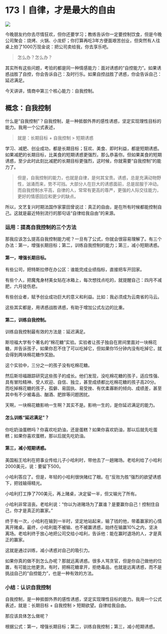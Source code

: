 # 173丨自律，才是最大的自由

![](../img/2f841faa5bb21277c56341747b80e29a.jpg)

今晚朋友约你去尽情狂欢，但你还要学习；教练告诉你一定要控制饮食，但是今晚公司聚会：烧烤、火锅、小龙虾；你打算再吃3年方便面艰苦创业，但突然有人往桌上拍了1000万现金说：把公司卖给我，你去享乐吧。

> 怎么办？怎么办？

其实所有这些问题，考验的都是同一种情感能力：面对诱惑的“自控能力”。如果诱惑战胜了自控，你会告诉自己：及时行乐。如果自控战胜了诱惑，你会告诉自己：延迟满足。

今天讲讲，情商中第三个核心能力：自我控制。

## 概念：自我控制

什么是“自我控制”？自我控制，是一种抵御外界的感性诱惑，坚定实现理性目标的能力。我用一个公式表述，

> 就是：长期目标 + 自我控制 &gt; 短期诱惑

学习、减肥、创业成功，都是长期目标；狂欢、美食、即时利益，都是短期诱惑。如果减肥的长期目标，比美食的短期诱惑更强烈，那么恭喜你。但如果美食的短期诱惑，至少此时此刻比减肥的长期目标更强烈，这时候，你就需要“自我控制”的能力了。

> 但是，自我控制的能力，也就是自律，是何其宝贵。诱惑，总是充满动物野性，汹涌而来，势不可挡。大部分人在巨大的诱惑面前，总是屈服于冲动。而自我控制水平高，自律的人，常常有更高的尊严，更强的人际交往能力，更好的情感回应和更少的缺点。

所以，文艺复兴时期法国作家蒙田曾说过：真正的自由，是在所有时候都能控制自己。这就是最近特别流行的那句话“自律给我自由”的来源。

### 运用：提高自我控制的三个方法

那我应该怎么提高自我控制能力呢？一旦有了公式，你就会很容易理解了。有三个办法：第一，增强长期目标；第二，训练自我控制的能力；第三，减小短期诱惑。

#### 第一，增强长期目标。

有些公司，把特斯拉停在办公区：谁能完成业绩指标，直接把车开回家。

有些个人，把魔鬼身材美女贴在冰箱上，每次想找点吃的，就提醒自己：四月不减肥，六月徒伤悲。

有些创业者，赋予创业成功巨大的意义和利益。比如：我必须成为云南省的马云。

这些其实都是，用诱惑战胜诱惑，有助于增加公式左边的比重。

#### 第二，训练自我控制。

训练自我控制最有效的方法是：延迟满足。

斯坦福大学有个著名的“棉花糖”实验。实验者让孩子独自在房间里面对一块棉花糖，并告诉孩子，如果你忍不住了可以吃掉它，但如果你15分钟内没有吃掉它，就会得到两块棉花糖作奖励。

这个实验中，三分之一的孩子没有吃棉花糖。

然后斯坦福跟踪研究这些孩子的成长。他们发现，没吃棉花糖的孩子，适应性强、具有冒险精神、受人欢迎、自信、独立，甚至成绩都比吃棉花糖的孩子高20分。而吃掉棉花糖的孩子，孤僻、易固执、易受挫、有优柔寡断的倾向、成绩差，甚至其中有不少被毒品、酗酒、肥胖等问题困扰。

天啊，一块棉花糖影响一生啊？其实不是。影响一生的，是你延迟满足的能力。

#### 怎么训练“延迟满足”？

你吃奶油蛋糕吗？你喜欢吃奶油，还是蛋糕？如果你喜欢奶油，那以后就先吃蛋糕；如果你喜欢蛋糕，那以后就先吃奶油。

#### 第三，减小短期诱惑。

美国船王哈利在把事业传给儿子小哈利时，带他去了一趟赌场。老哈利给了小哈利2000美元，说：要留下500。

小哈利答应了。但是，年轻的小哈利很快赌红了眼。在“反败为胜”强烈的欲望诱惑下，把钱输得精光。

小哈利打工挣了700美元，再上赌桌，决定留一半，但又输光了所有。

小哈利非常沮丧。老哈利说：“你以为进赌场为了赢谁？是要赢你自己！控制住自己，你才是真正的赢家。”

终于有一次，小哈利在输到一半时，坚定地站起来，输了钱的他，带着赢家的心情离开赌桌。最终，小哈利能不被输、也不被赢诱惑，始终在输赢10%之内，坚决离场。老哈利终于放心地把公司交给小哈利，告诉他：能在赢时退场的人，才是真正的赢家。

这就是通过训练，减小诱惑对自己的吸引力。

如果你真的做不到怎么办呢？那就远离诱惑。很多人骂贪官，但是你自己做他的位置，有可能比他更贪。有时，把棉花糖拿开，拒绝毒品，也就是远离诱惑，而不是挑战自己的“自控能力”，也是一种有效的方法。

### 小结：认识自我控制

自我控制，是一种抵御外界的感性诱惑，坚定实现理性目标的能力。我用一个公式表述，就是：长期目标 + 自我控制 &gt; 短期欲望。自律给我自由。

那应该具体怎么做呢？

根据公式：第一，增强长期目标；第二，训练自我控制；第三，减小短期诱惑。